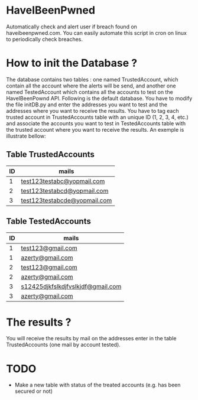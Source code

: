 # HaveIBeenPwned
Automatically check and alert user if breach found on haveibeenpwned.com. You can easily automate this script in cron on linux to periodically check breaches.

# How to init the Database ?
The database contains two tables : one named TrustedAccount, which contain all the account where the alerts will be send, and another one named TestedAccount which contains all the accounts to test on the HaveIBeenPownd API. Following is the default database. You have to modify the file initDB.py and enter the addresses you want to test and the addresses where you want to receive the results. 
You have to tag each trusted account in TrustedAccounts table with an unique ID (1, 2, 3, 4, etc.) and associate the accounts you want to test in TestedAccounts table with the trusted account where you want to receive the results. An exemple is illustrate bellow:

## Table TrustedAccounts
| ID | mails |
| --- | --- |
| 1 | test123testabc@yopmail.com |
| 2 | test123testabcd@yopmail.com |
| 3 | test123testabcde@yopmail.com |

## Table TestedAccounts
| ID | mails |
| --- | --- |
| 1 | test123@gmail.com |
| 1 | azerty@gmail.com |
| 2 | test123@gmail.com |
| 2 | azerty@gmail.com |
| 3 | s12425djkfslkdjfvslkjdf@gmail.com |
| 3 | azerty@gmail.com |

# The results ?
You will receive the results by mail on the addresses enter in the table TrustedAccounts (one mail by account tested).

# TODO
* Make a new table with status of the treated accounts (e.g. has been secured or not)
